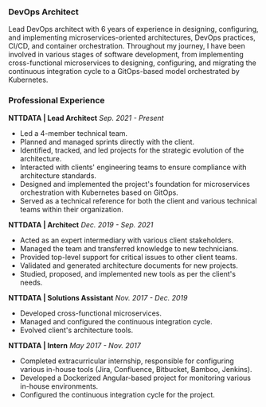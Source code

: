 ### DevOps Architect
Lead DevOps architect with 6 years of experience in designing, configuring, and implementing microservices-oriented architectures, DevOps practices, CI/CD, and container orchestration.
Throughout my journey, I have been involved in various stages of software development, from implementing cross-functional microservices to designing, configuring, and migrating the continuous integration cycle to a GitOps-based model orchestrated by Kubernetes.
### Professional Experience
**NTTDATA | Lead Architect**
*Sep. 2021 - Present*
- Led a 4-member technical team.
- Planned and managed sprints directly with the client.
- Identified, tracked, and led projects for the strategic evolution of the architecture.
- Interacted with clients' engineering teams to ensure compliance with architecture standards.
- Designed and implemented the project's foundation for microservices orchestration with Kubernetes based on GitOps.
- Served as a technical reference for both the client and various technical teams within their organization.

**NTTDATA | Architect**
*Dec. 2019 - Sep. 2021*
- Acted as an expert intermediary with various client stakeholders.
- Managed the team and transferred knowledge to new technicians.
- Provided top-level support for critical issues to other client teams.
- Validated and generated architecture documents for new projects.
- Studied, proposed, and implemented new tools as per the client's needs.

**NTTDATA | Solutions Assistant**
*Nov. 2017 - Dec. 2019*
- Developed cross-functional microservices.
- Managed and configured the continuous integration cycle.
- Evolved client's architecture tools.

**NTTDATA | Intern**
*May 2017 - Nov. 2017*
- Completed extracurricular internship, responsible for configuring various in-house tools (Jira, Confluence, Bitbucket, Bamboo, Jenkins).
- Developed a Dockerized Angular-based project for monitoring various in-house environments.
- Configured the continuous integration cycle for the project.
